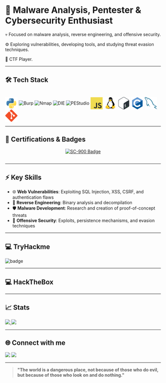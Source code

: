 # 👾 Malware Analysis, Pentester & Cybersecurity Enthusiast

💀 Focused on malware analysis, reverse engineering, and offensive security.  

⚙️ Exploring vulnerabilities, developing tools, and studying threat evasion techniques.

🚩 CTF Player.

---

## 🛠️ **Tech Stack**

<div style="display: inline_block"><br>
  <img align="center" alt="Python" height="40" width="40" src="https://raw.githubusercontent.com/devicons/devicon/master/icons/python/python-original.svg">
  <img align="center" alt="Burp" height="40" width="40" src="https://www.kali.org/tools/burpsuite/images/burpsuite-logo.svg">
  <img align="center" alt="Nmap" height="40" width="40" src="https://www.kali.org/tools/nmap/images/nmap-logo.svg">
  <img align="center" alt="DIE" height="40" width="40" src="https://appimage.github.io/database/Detect_It_Easy/icons/256x256/die.png">
  <img align="center" alt="PEStudio" height="40" width="40" src="https://images2.imgbox.com/64/f0/EyhKJesQ_o.jpg">
  <img align="center" alt="JavaScript" height="40" width="40" src="https://raw.githubusercontent.com/devicons/devicon/master/icons/javascript/javascript-original.svg">
  <img align="center" alt="Linux" height="40" width="40" src="https://raw.githubusercontent.com/devicons/devicon/master/icons/linux/linux-original.svg">
  <img align="center" alt="Bash" height="40" width="40" src="https://raw.githubusercontent.com/devicons/devicon/master/icons/bash/bash-original.svg">
  <img align="center" alt="C" height="40" width="40" src="https://raw.githubusercontent.com/devicons/devicon/master/icons/c/c-original.svg">
  <img align="center" alt="SQL" height="40" width="40" src="https://raw.githubusercontent.com/devicons/devicon/master/icons/mysql/mysql-original.svg">
  <img align="center" alt="Git" height="40" width="40" src="https://raw.githubusercontent.com/devicons/devicon/master/icons/git/git-original.svg">

</div>

---

## 🥇 **Certifications & Badges**
<p align="center">
  <a href="https://learn.microsoft.com/api/credentials/share/pt-br/scripthit/B5785894B82B286E?sharingId=36C9293D58F3624A" target="_blank">
    <img alt="SC-900 Badge" height="90" width="90" src="https://learn.microsoft.com/media/learn/certification/badges/microsoft-certified-fundamentals-badge.svg?branch=main">
  </a>
  <br />
  <strong style="color: white; font-size: 12px;">SC-900</strong>
</p>

---

## ⚡ **Key Skills**
- 🌐 **Web Vulnerabilities**: Exploiting SQL Injection, XSS, CSRF, and authentication flaws  
- 🧩 **Reverse Engineering**: Binary analysis and decompilation  
- 🛡️ **Malware Development**: Research and creation of proof-of-concept threats  
- 📜 **Offensive Security**: Exploits, persistence mechanisms, and evasion techniques  

---

## 💻 **TryHackme**

<img src="https://tryhackme-badges.s3.amazonaws.com/krpt.png" alt="badge" width="500">

---

## 💻 **HackTheBox**

---

## 📈 **Stats**

<div>
  <a href="https://github.com/5kr1pt">
    <img height="180em" src="https://github-readme-stats.vercel.app/api?username=5kr1pt&show_icons=true&theme=dracula&include_all_commits=true&count_private=true"/>
    <img height="180em" src="https://github-readme-stats.vercel.app/api/top-langs/?username=5kr1pt&layout=compact&langs_count=7&theme=dracula"/>
  </a>
</div>

---

## 🌐 **Connect with me**

<div>
  <a href="mailto:pgwerneck5@gmail.com" target="_blank"><img src="https://img.shields.io/badge/Gmail-D14836?style=for-the-badge&logo=gmail&logoColor=white" target="_blank"></a>
  <a href="https://www.linkedin.com/in/paulo-g-werneck-4199b9256/" target="_blank"><img src="https://img.shields.io/badge/-LinkedIn-%230077B5?style=for-the-badge&logo=linkedin&logoColor=white" target="_blank"></a>
</div>

---

> **"The world is a dangerous place, not because of those who do evil, but because of those who look on and do nothing."**
